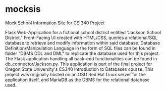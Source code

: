 # mocksis
Mock School Information Site for CS 340 Project

Flask Web-Application for a fictional school district entitled "Jackson School District." Front-Facing UI created with HTML/CSS, queries a relational/SQL database to retrieve and modify information within said database. Database Definition/Manipulation Language in the form of SQL files can be found in folder "DBMS DDL and DML" to replicate the database used for this project. The Flask application handling all back-end functionalities can be found in db_connector/Jackson.py. This application is part of the final project for Oregon State University's CS340 Introduction to Databases course. This project was originally hosted on an OSU Red Hat Linux server for the application itself, and MariaDB as the DBMS for the relational database used.
